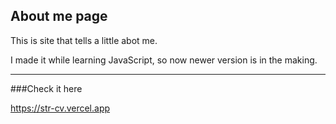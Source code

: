 ## About me page

This is site that tells a little abot me.

I made it while learning JavaScript, so now newer version is in the making.

---

###Check it here

https://str-cv.vercel.app 
